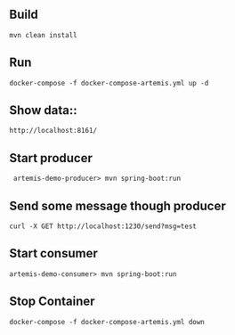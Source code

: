 ## Build
    mvn clean install
## Run
    docker-compose -f docker-compose-artemis.yml up -d

## Show data::

    http://localhost:8161/

## Start producer

     artemis-demo-producer> mvn spring-boot:run

## Send some message though producer

    curl -X GET http://localhost:1230/send?msg=test

## Start consumer
    artemis-demo-consumer> mvn spring-boot:run

## Stop Container

    docker-compose -f docker-compose-artemis.yml down





